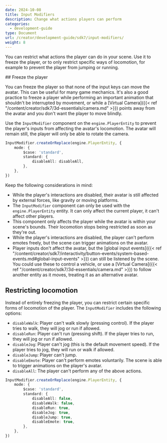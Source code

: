 ```yaml
---
date: 2024-10-08
title: Input Modifiers
description: Change what actions players can perform
categories:
  - development-guide
type: Document
url: /creator/development-guide/sdk7/input-modifiers/
weight: 8
---
```


You can restrict what actions the player can do in your scene. Use it to freeze the player, or to only restrict specific ways of locomotion, for example to prevent the player from jumping or running.

## Freeze the player

You can freeze the player so that none of the input keys can move the avatar. This can be useful for many game mechanics. It's also a good practice to freeze a player while performing an important animation that shouldn't be interrupted by movement, or while a [Virtual Camera]({{< ref "/content/creator/sdk7/3d-essentials/camera.md" >}}) points away from the avatar and you don't want the player to move blindly.

Use the `InputModifier` component on the `engine.PlayerEntity` to prevent the player's inputs from affecting the avatar's locomotion. The avatar will remain still, the player will only be able to rotate the camera.

```ts
InputModifier.createOrReplace(engine.PlayerEntity, {
	mode: {
		$case: 'standard',
		standard: {
			disableAll: disableAll,
		},
	},
})
```

Keep the following considerations in mind:

- While the player's interactions are disabled, their avatar is still affected by external forces, like gravity or moving platforms.
- The `InputModifier` component can only be used with the `engine.PlayerEntity` entity. It can only affect the current player, it can't affect other players.
- This component only affects the player while the avatar is within your scene's bounds. Their locomotion stops being restricted as soon as they're out.
- While the player's interactions are disabled, the player can't perform emotes freely, but the scene can trigger animations on the avatar.
- Player inputs don't affect the avatar, but the [global input events]({{< ref "/content/creator/sdk7/interactivity/button-events/system-based-events.md#global-input-events" >}}) can still be listened by the scene. You could use these to control a vehicle, or use a [Virtual Camera]({{< ref "/content/creator/sdk7/3d-essentials/camera.md" >}}) to follow another entity as it moves, treating it as an alternative avatar.

## Restricting locomotion

Instead of entirely freezing the player, you can restrict certain specific forms of locomotion of the player. The `InputModifier` includes the following options:

- `disableWalk`: Player can't walk slowly (pressing control). If the player tries to walk, they will jog or run if allowed.
- `disableRun`: Player can't run (pressing shift). If the player tries to run, they will jog or run if allowed.
- `disableJog`: Player can't jog (this is the default movement speed). If the player tries to jog, they will run or walk if allowed.
- `disableJump`: Player can't jump.
- `disableEmote`: Player can't perform emotes voluntarily. The scene is able to trigger animations on the player's avatar.
- `disableAll`: The player can't perform any of the above actions.

```ts
InputModifier.createOrReplace(engine.PlayerEntity, {
	mode: {
		$case: 'standard',
		standard: {
			disableAll: false,
			disableWalk: false,
			disableRun: true,
			disableJog: true,
			disableJump: true,
			disableEmote: true,
		},
	},
})
```
